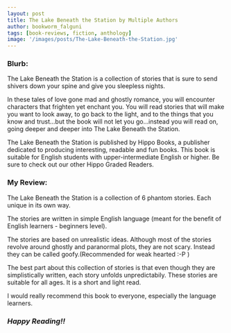 ```yaml
---
layout: post
title: The Lake Beneath the Station by Multiple Authors
author: bookworm_falguni
tags: [book-reviews, fiction, anthology]
image: '/images/posts/The-Lake-Beneath-the-Station.jpg'
---
```

### **Blurb:**
The Lake Beneath the Station is a collection of stories that is sure to send shivers down your spine and give you sleepless nights. 

In these tales of love gone mad and ghostly romance, you will encounter characters that frighten yet enchant you. You will read stories that will make you want to look away, to go back to the light, and to the things that you know and trust…but the book will not let you go…instead you will read on, going deeper and deeper into The Lake Beneath the Station. 

The Lake Beneath the Station is published by Hippo Books, a publisher dedicated to producing interesting, readable and fun books. This book is suitable for English students with upper-intermediate English or higher. Be sure to check out our other Hippo Graded Readers.

### **My Review:**
The Lake Beneath the Station is a collection of 6 phantom stories. Each unique in its own way.

The stories are written in simple English language (meant for the benefit of English learners - beginners level).

The stories are based on unrealistic ideas. Although most of the stories revolve around ghostly and paranormal plots, they are not scary. Instead they can be called goofy.(Recommended for weak hearted :-P )

The best part about this collection of stories is that even though they are simplistically written, each story unfolds unpredictabily. These stories are suitable for all ages. It is a short and light read.

I would really recommend this book to everyone, especially the language learners. 

### ***Happy Reading!!***
